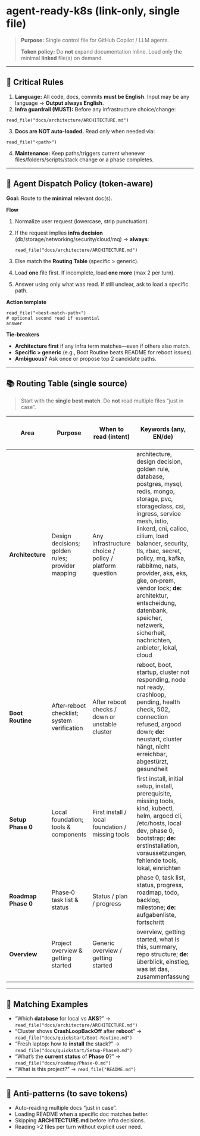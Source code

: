 # agent-ready-k8s (link-only, single file)

> **Purpose:** Single control file for GitHub Copilot / LLM agents.
>
> **Token policy:** Do **not** expand documentation inline. Load only the minimal **linked** file(s) on demand.

---

## 🚨 Critical Rules

1. **Language:** All code, docs, commits **must be English**. Input may be any language → **Output always English**.
2. **Infra guardrail (MUST):** Before any infrastructure choice/change:

```
read_file("docs/architecture/ARCHITECTURE.md")
```

3. **Docs are NOT auto-loaded.** Read only when needed via:

```
read_file("<path>")
```

4. **Maintenance:** Keep paths/triggers current whenever files/folders/scripts/stack change or a phase completes.

---

## 🧭 Agent Dispatch Policy (token-aware)

**Goal:** Route to the **minimal** relevant doc(s).

**Flow**

1. Normalize user request (lowercase, strip punctuation).
2. If the request implies **infra decision** (db/storage/networking/security/cloud/mq) → **always**:

   ```
   read_file("docs/architecture/ARCHITECTURE.md")
   ```
3. Else match the **Routing Table** (specific > generic).
4. Load **one** file first. If incomplete, load **one more** (max 2 per turn).
5. Answer using only what was read. If still unclear, ask to load a specific path.

**Action template**

```
read_file("<best-match-path>")
# optional second read if essential
answer
```

**Tie-breakers**

* **Architecture first** if any infra term matches—even if others also match.
* **Specific > generic** (e.g., Boot Routine beats README for reboot issues).
* **Ambiguous?** Ask once or propose top 2 candidate paths.

---

## 📚 Routing Table (single source)

> Start with the **single best match**. Do **not** read multiple files “just in case”.

| Area                | Purpose                                          | When to read (intent)                                  | **Keywords** (any, EN/de)                                                                                                                                                                                                                                                                                                                                                                                                         | **Deny (do not route if these dominate)**          | Path                                |
| ------------------- | ------------------------------------------------ | ------------------------------------------------------ | --------------------------------------------------------------------------------------------------------------------------------------------------------------------------------------------------------------------------------------------------------------------------------------------------------------------------------------------------------------------------------------------------------------------------------- | -------------------------------------------------- | ----------------------------------- |
| **Architecture**    | Design decisions; golden rules; provider mapping | Any infrastructure choice / policy / platform question | architecture, design decision, golden rule, database, postgres, mysql, redis, mongo, storage, pvc, storageclass, csi, ingress, service mesh, istio, linkerd, cni, calico, cilium, load balancer, security, tls, rbac, secret, policy, mq, kafka, rabbitmq, nats, provider, aks, eks, gke, on‑prem, vendor lock; **de:** architektur, entscheidung, datenbank, speicher, netzwerk, sicherheit, nachrichten, anbieter, lokal, cloud | readme, overview                                   | `docs/architecture/ARCHITECTURE.md` |
| **Boot Routine**    | After‑reboot checklist; system verification      | After reboot checks / down or unstable cluster         | reboot, boot, startup, cluster not responding, node not ready, crashloop, pending, health check, 502, connection refused, argocd down; **de:** neustart, cluster hängt, nicht erreichbar, abgestürzt, gesundheit                                                                                                                                                                                                                  | install, setup, phase 0, architecture              | `docs/quickstart/Boot-Routine.md`   |
| **Setup Phase 0**   | Local foundation; tools & components             | First install / local foundation / missing tools       | first install, initial setup, install, prerequisite, missing tools, kind, kubectl, helm, argocd cli, /etc/hosts, local dev, phase 0, bootstrap; **de:** erstinstallation, voraussetzungen, fehlende tools, lokal, einrichten                                                                                                                                                                                                      | reboot, crashloop, node not ready, architecture    | `docs/quickstart/Setup-Phase0.md`   |
| **Roadmap Phase 0** | Phase‑0 task list & status                       | Status / plan / progress                               | phase 0, task list, status, progress, roadmap, todo, backlog, milestone; **de:** aufgabenliste, fortschritt                                                                                                                                                                                                                                                                                                                       | reboot, install, setup, architecture               | `docs/roadmap/Phase-0.md`           |
| **Overview**        | Project overview & getting started               | Generic overview / getting started                     | overview, getting started, what is this, summary, repo structure; **de:** überblick, einstieg, was ist das, zusammenfassung                                                                                                                                                                                                                                                                                                       | aks, eks, gke, reboot, install, phase 0, crashloop | `README.md`                         |

---

## 🧪 Matching Examples

* “Which **database** for local vs **AKS**?” → `read_file("docs/architecture/ARCHITECTURE.md")`
* “Cluster shows **CrashLoopBackOff** after **reboot**” → `read_file("docs/quickstart/Boot-Routine.md")`
* “Fresh laptop: how to **install** the stack?” → `read_file("docs/quickstart/Setup-Phase0.md")`
* “What’s the **current status** of **Phase 0**?” → `read_file("docs/roadmap/Phase-0.md")`
* “What is this project?” → `read_file("README.md")`

---

## 🧱 Anti-patterns (to save tokens)

* Auto-reading multiple docs “just in case”.
* Loading README when a specific doc matches better.
* Skipping **ARCHITECTURE.md** before infra decisions.
* Reading >2 files per turn without explicit user need.
